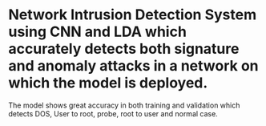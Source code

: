 # Network Intrusion Detection System using CNN and LDA which accurately detects both signature and anomaly attacks in a network on which the model is deployed.
The model shows great accuracy in both training and validation which detects DOS, User to root, probe, root to user and normal case.
